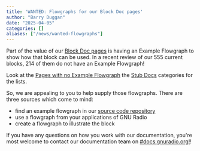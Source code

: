 ```yaml
---
title: 'WANTED: Flowgraphs for our Block Doc pages'
author: "Barry Duggan"
date: "2025-04-05"
categories: []
aliases: ["/news/wanted-flowgraphs"]
---
```


Part of the value of our [Block Doc
pages](https://wiki.gnuradio.org/index.php?title=Category:Block_Docs) is having
an Example Flowgraph to show how that block can be used. In a recent review of
our 555 current blocks, 214 of them do not have an Example Flowgraph!

Look at the [Pages with no Example
Flowgraph](https://wiki.gnuradio.org/index.php?title=Category:Pages_with_no_Example_Flowgraph)
the [Stub Docs](https://wiki.gnuradio.org/index.php?title=Category:Stub_Docs)
categories for the lists.

So, we are appealing to you to help supply those flowgraphs. There are three sources which come to mind:

- find an example flowgraph in our [source code repository](https://github.com/gnuradio/gnuradio)
- use a flowgraph from your applications of GNU Radio
- create a flowgraph to illustrate the block

If you have any questions on how you work with our documentation, you're most
welcome to contact our documentation team on
[#docs:gnuradio.org!](https://matrix.to/#/#docs:gnuradio.org)!
